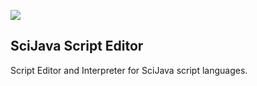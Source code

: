 [![](http://jenkins.imagej.net/job/script-editor/lastBuild/badge/icon)](http://jenkins.imagej.net/job/script-editor/)

SciJava Script Editor
---------------------

Script Editor and Interpreter for SciJava script languages.
